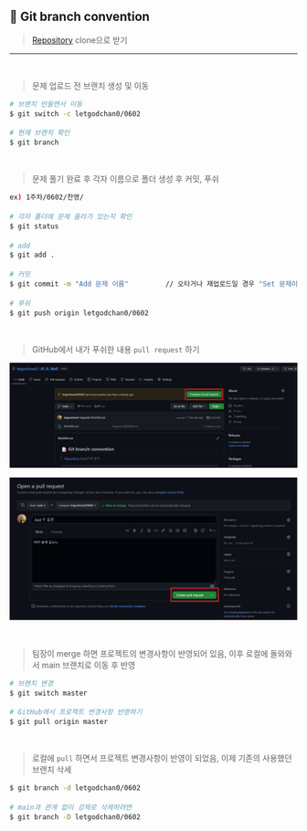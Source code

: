 ## 📝 Git branch convention

> [Repository](https://github.com/letgodchan0/Al_IS_Well.git) clone으로 받기

<hr>
<br>

> 문제 업로드 전 브랜치 생성 및 이동


```bash
# 브랜치 만들면서 이동
$ git switch -c letgodchan0/0602

# 현재 브랜치 확인
$ git branch
```

<br>

> 문제 풀기 완료 후 각자 이름으로 폴더 생성 후 커밋, 푸쉬

```bash
ex) 1주차/0602/찬영/

# 각자 폴더에 문제 올라가 있는지 확인
$ git status

# add
$ git add .

# 커밋
$ git commit -m "Add 문제 이름"			// 오타거나 재업로드일 경우 "Set 문제이름"

# 푸쉬
$ git push origin letgodchan0/0602
```



<br>

> GitHub에서 내가 푸쉬한 내용 `pull request` 하기

![z](README.assets/z.jpg)

![x](README.assets/x.jpg)

<br>

> 팀장이 merge 하면 프로젝트의 변경사항이 반영되어 있음, 이후 로컬에 돌와와서 main 브랜치로 이동 후 반영

```bash
# 브랜치 변경
$ git switch master

# GitHub에서 프로젝트 변경사항 반영하기
$ git pull origin master
```

<br>

> 로컬에 `pull` 하면서 프로젝트 변경사항이 반영이 되었음, 이제 기존의 사용했던 브랜치 삭세

```bash
$ git branch -d letgodchan0/0602

# main과 관계 없이 강제로 삭제하려면 
$ git branch -D letgodchan0/0602
```

